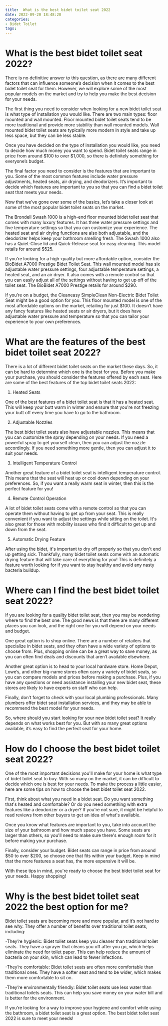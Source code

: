 ```yaml
---
title:  What is the best bidet toilet seat 2022
date: 2022-09-20 18:48:28
categories:
- Bidet Toilet
tags:
---
```



#   What is the best bidet toilet seat 2022?

There is no definitive answer to this question, as there are many different factors that can influence someone’s decision when it comes to the best bidet toilet seat for them. However, we will explore some of the most popular models on the market and try to help you make the best decision for your needs.

The first thing you need to consider when looking for a new bidet toilet seat is what type of installation you would like. There are two main types: floor mounted and wall mounted. Floor mounted bidet toilet seats tend to be more traditional and provide more stability than wall mounted models. Wall mounted bidet toilet seats are typically more modern in style and take up less space, but they can be less stable.

Once you have decided on the type of installation you would like, you need to decide how much money you want to spend. Bidet toilet seats range in price from around $100 to over $1,000, so there is definitely something for everyone’s budget.

The final factor you need to consider is the features that are important to you. Some of the most common features include water pressure adjustments, heated seats, air drying, and deodorizers. It’s important to decide which features are important to you so that you can find a bidet toilet seat that meets your needs.

Now that we’ve gone over some of the basics, let’s take a closer look at some of the most popular bidet toilet seats on the market.

The Brondell Swash 1000 is a high-end floor mounted bidet toilet seat that comes with many luxury features. It has three water pressure settings and five temperature settings so that you can customize your experience. The heated seat and air drying functions are also both adjustable, and the deodorizer helps keep your bathroom smelling fresh. The Swash 1000 also has a Quiet-Close lid and Quick-Release seat for easy cleaning. This model retails for around $525.

If you’re looking for a high-quality but more affordable option, consider the BioBidet A7000 Prestige Bidet Toilet Seat. This wall mounted model has six adjustable water pressure settings, four adjustable temperature settings, a heated seat, and an air dryer. It also comes with a remote control so that you can easily adjust all of the settings without having to get up off of the toilet seat. The BioBidet A7000 Prestige retails for around $290.

If you’re on a budget, the Cleaneasy SimpleClean Non-Electric Bidet Toilet Seat might be a good option for you. This floor mounted model is one of the most affordable options on the market, retailing for just $100. It doesn’t have any fancy features like heated seats or air dryers, but it does have adjustable water pressure and temperature so that you can tailor your experience to your own preferences.

#   What are the features of the best bidet toilet seat 2022?

There is a lot of different bidet toilet seats on the market these days. So, it can be hard to determine which one is the best for you. Before you make your purchase, you should consider the features offered by each seat. Here are some of the best features of the top bidet toilet seats 2022:

1. Heated Seats

One of the best features of a bidet toilet seat is that it has a heated seat. This will keep your butt warm in winter and ensure that you're not freezing your butt off every time you have to go to the bathroom.

2. Adjustable Nozzles

The best bidet toilet seats also have adjustable nozzles. This means that you can customize the spray depending on your needs. If you need a powerful spray to get yourself clean, then you can adjust the nozzle accordingly. If you need something more gentle, then you can adjust it to suit your needs.

3. Intelligent Temperature Control

Another great feature of a bidet toilet seat is intelligent temperature control. This means that the seat will heat up or cool down depending on your preferences. So, if you want a really warm seat in winter, then this is the perfect feature for you!

4. Remote Control Operation

A lot of bidet toilet seats come with a remote control so that you can operate them without having to get up from your seat. This is really convenient if you want to adjust the settings while sitting on the toilet. It's also great for those with mobility issues who find it difficult to get up and down from the seat.

5. Automatic Drying Feature

After using the bidet, it's important to dry off properly so that you don't end up getting sick. Thankfully, many bidet toilet seats come with an automatic drying feature that will take care of everything for you! This is definitely a feature worth looking for if you want to stay healthy and avoid any nasty bacteria buildup.

#   Where can I find the best bidet toilet seat 2022?

If you are looking for a quality bidet toilet seat, then you may be wondering where to find the best one. The good news is that there are many different places you can look, and the right one for you will depend on your needs and budget.

One great option is to shop online. There are a number of retailers that specialize in bidet seats, and they often have a wide variety of options to choose from. Plus, shopping online can be a great way to save money, as you can often find deals and discounts that aren’t available elsewhere.

Another great option is to head to your local hardware store. Home Depot, Lowe’s, and other big-name stores often carry a variety of bidet seats, so you can compare models and prices before making a purchase. Plus, if you have any questions or need assistance installing your new bidet seat, these stores are likely to have experts on staff who can help.

Finally, don’t forget to check with your local plumbing professionals. Many plumbers offer bidet seat installation services, and they may be able to recommend the best model for your needs.

So, where should you start looking for your new bidet toilet seat? It really depends on what works best for you. But with so many great options available, it’s easy to find the perfect seat for your home.

#  How do I choose the best bidet toilet seat 2022?

One of the most important decisions you'll make for your home is what type of bidet toilet seat to buy. With so many on the market, it can be difficult to decide which one is best for your needs. To make the process a little easier, here are some tips on how to choose the best bidet toilet seat 2022.

First, think about what you need in a bidet seat. Do you want something that's heated and comfortable? Or do you need something with extra features like a deodorizer or a dryer? If you're not sure, it might be helpful to read reviews from other buyers to get an idea of what's available.

Once you know what features are important to you, take into account the size of your bathroom and how much space you have. Some seats are larger than others, so you'll need to make sure there's enough room for it before making your purchase.

Finally, consider your budget. Bidet seats can range in price from around $50 to over $200, so choose one that fits within your budget. Keep in mind that the more features a seat has, the more expensive it will be.

With these tips in mind, you're ready to choose the best bidet toilet seat for your needs. Happy shopping!

#  Why is the best bidet toilet seat 2022 the best option for me?

Bidet toilet seats are becoming more and more popular, and it’s not hard to see why. They offer a number of benefits over traditional toilet seats, including:

-They’re hygienic: Bidet toilet seats keep you cleaner than traditional toilet seats. They have a sprayer that cleans you off after you go, which helps eliminate the need for toilet paper. This can help reduce the amount of bacteria on your skin, which can lead to fewer infections.

-They’re comfortable: Bidet toilet seats are often more comfortable than traditional ones. They have a softer seat and tend to be wider, which makes them more comfortable to sit on.

-They’re environmentally friendly: Bidet toilet seats use less water than traditional toilets seats. This can help you save money on your water bill and is better for the environment.

If you’re looking for a way to improve your hygiene and comfort while using the bathroom, a bidet toilet seat is a great option. The best bidet toilet seat 2022 is sure to meet your needs!